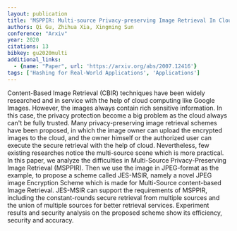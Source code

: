 ```yaml
---
layout: publication
title: 'MSPPIR: Multi-source Privacy-preserving Image Retrieval In Cloud Computing'
authors: Qi Gu, Zhihua Xia, Xingming Sun
conference: "Arxiv"
year: 2020
citations: 13
bibkey: gu2020multi
additional_links:
  - {name: "Paper", url: 'https://arxiv.org/abs/2007.12416'}
tags: ['Hashing for Real-World Applications', 'Applications']
---
```

Content-Based Image Retrieval (CBIR) techniques have been widely researched
and in service with the help of cloud computing like Google Images. However,
the images always contain rich sensitive information. In this case, the privacy
protection become a big problem as the cloud always can't be fully trusted.
Many privacy-preserving image retrieval schemes have been proposed, in which
the image owner can upload the encrypted images to the cloud, and the owner
himself or the authorized user can execute the secure retrieval with the help
of cloud. Nevertheless, few existing researches notice the multi-source scene
which is more practical. In this paper, we analyze the difficulties in
Multi-Source Privacy-Preserving Image Retrieval (MSPPIR). Then we use the image
in JPEG-format as the example, to propose a scheme called JES-MSIR, namely a
novel JPEG image Encryption Scheme which is made for Multi-Source content-based
Image Retrieval. JES-MSIR can support the requirements of MSPPIR, including the
constant-rounds secure retrieval from multiple sources and the union of
multiple sources for better retrieval services. Experiment results and security
analysis on the proposed scheme show its efficiency, security and accuracy.

